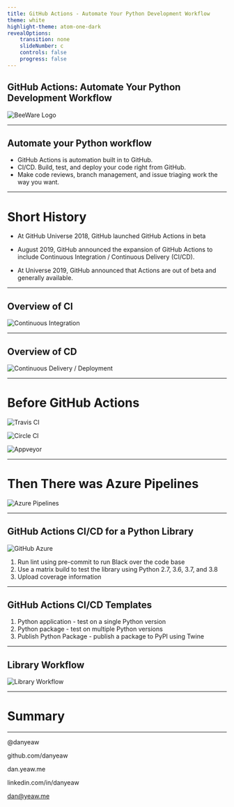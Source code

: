 ```yaml
---
title: GitHub Actions - Automate Your Python Development Workflow
theme: white
highlight-theme: atom-one-dark
revealOptions:
    transition: none
    slideNumber: c
    controls: false
    progress: false
---
```

## GitHub Actions: Automate Your Python Development Workflow
 
![BeeWare Logo](images/github-actions-logo.png)
<!-- .element style="border: 0; box-shadow: None" -->

---
## Automate your Python workflow

- GitHub Actions is automation built in to GitHub.
- CI/CD. Build, test, and deploy your code right from GitHub.
- Make code reviews, branch management, and issue triaging work the way you want.
---
# Short History
- At GitHub Universe 2018, GitHub launched GitHub Actions in beta

- August 2019, GitHub announced the expansion of GitHub Actions to include
Continuous Integration / Continuous Delivery (CI/CD).

- At Universe 2019, GitHub announced that Actions are out of beta and generally available.

---
## Overview of CI

![Continuous Integration](images/continuous-integration.svg)
<!-- .element style="border: 0; box-shadow: None" -->

---
## Overview of CD 

![Continuous Delivery / Deployment](images/continuous-delivery-deployment.svg)
<!-- .element style="border: 0; box-shadow: None" -->

---
# Before GitHub Actions

![Travis CI](images/travis-ci.svg)
<!-- .element style="border: 0; box-shadow: None" -->
![Circle CI](images/circleci.svg)
<!-- .element style="border: 0; box-shadow: None" -->
![Appveyor](images/appveyor.svg)
<!-- .element style="border: 0; box-shadow: None" -->

---
# Then There was Azure Pipelines

![Azure Pipelines](images/azure.svg)
<!-- .element style="border: 0; box-shadow: None" -->

---

## GitHub Actions CI/CD for a Python Library

![GitHub Azure](images/github-actions-tab.png)
<!-- .element style="border: 0; box-shadow: None" -->

1. Run lint using pre-commit to run Black over the code base
2. Use a matrix build to test the library using Python 2.7, 3.6, 3.7, and 3.8
3. Upload coverage information

---

## GitHub Actions CI/CD Templates

1. Python application - test on a single Python version
2. Python package - test on multiple Python versions
3. Publish Python Package - publish a package to PyPI using Twine

---

## Library Workflow 

![Library Workflow](images/library-workflow.svg)
<!-- .element style="border: 0; box-shadow: None" -->

---

# Summary

---

@danyeaw  
  
github.com/danyeaw  
  
dan.yeaw.me  
  
linkedin.com/in/danyeaw  
  
dan@yeaw.me  
